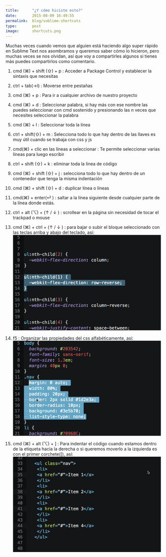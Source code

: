 ```yaml
---
title:  	"¿Y cómo hiciste esto?"
date:   	2015-08-09 16:49:55
permalink: 	blog/sublime-shortcuts
type: 		post
image: 		shortcuts.png
---
```

Muchas veces cuando vemos que alguien está haciendo algo super rápido en Sublime Text nos asombramos y queremos saber cómo lo hicieron,  pero muchas veces se nos olvidan, así que voy a compartirles algunos si tienes más puedes compartirlos como comentario.


1. cmd (⌘) + shift (⇧) + p :  Acceder a Package Control y establecer la sintaxis que necesitas
2. ctrl + tab(→l) : Moverse entre pestañas
2. cmd (⌘) + p : Para ir a cualquier archivo de nuestro proyecto
3. cmd (⌘) + d : Seleccionar palabra, si hay más con ese nombre las puedes seleccionar con cmd sostenido y presionando las n veces que necesites seleccionar la palabra
4. cmd (⌘) + l : Seleccionar toda la línea
5. ctrl + shift(⇧) + m : Selecciona todo lo que hay dentro de las llaves es muy útil cuando se trabaja con css y js
6.  cmd(⌘) + clic en las líneas a seleccionar : Te permite seleccionar varias líneas para luego escribir
8.  ctrl + shift (⇧) + k : eliminar toda la linea de código
9.  cmd (⌘) + shift (⇧) + j : selecciona todo lo que hay dentro de un contenedor que tenga la misma indentación
10.  cmd (⌘) + shift (⇧) + d : duplicar línea o líneas
11.  cmd(⌘) + enter(⏎ ) : saltar a la línea siguiente desde cualquier parte de la línea donde estás.
12.  ctrl + alt (⌥)  + (↑ / ↓ ) : scrollear en la página sin necesidad de tocar el trackpad o mouse
13.  cmd (⌘) + ctrl + (↑ / ↓ ) :  para bajar o subir el bloque seleccionado con las teclas arriba y abajo del teclado,  así:
![move](/img/move.gif)

14. f5 : Organizar las propiedades del css alfabéticamente,  así:
![order](/img/order.gif)

15. cmd (⌘) + alt (⌥) + ] : Para indentar el código cuando estamos dentro de la etiqueta hacia la derecha o si queremos moverlo a la izquierda es con el primer corchete([), así:
![indent](/img/indent.gif)